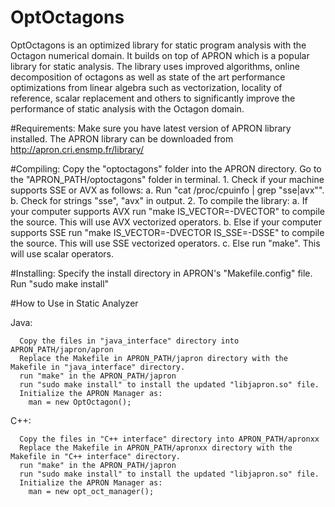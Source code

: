 # OptOctagons
OptOctagons is an optimized library for static program analysis with the Octagon numerical domain. It builds on top of APRON which is a popular library for static analysis. The library uses improved algorithms, online decomposition of octagons as well as state of the art performance optimizations from linear algebra such as vectorization, locality of reference, scalar replacement and others to significantly improve the performance of static analysis with the Octagon domain.

#Requirements:
  Make sure you have latest version of APRON library installed. The APRON library can be downloaded from
    http://apron.cri.ensmp.fr/library/
  
#Compiling:
    Copy the "optoctagons" folder into the APRON directory.
    Go to the "APRON_PATH/optoctagons" folder in terminal.
		1. Check if your machine supports SSE or AVX as follows:
			a. Run "cat /proc/cpuinfo | grep "sse\|avx"".
			b. Check for strings "sse", "avx" in output.
		2. To compile the library: 
			a. If your computer supports AVX 
			   run "make IS_VECTOR=-DVECTOR" to compile the source. 
			   This will use AVX vectorized operators.
			b. Else if your computer supports SSE 
			   run "make IS_VECTOR=-DVECTOR IS_SSE=-DSSE" to compile the source. 
			   This will use SSE vectorized operators.
			c. Else run "make". This will use scalar operators.
      
#Installing:
    Specify the install directory in APRON's "Makefile.config" file.
    Run "sudo make install"
    
#How to Use in Static Analyzer

  Java:
	
      Copy the files in "java_interface" directory into APRON_PATH/japron/apron
      Replace the Makefile in APRON_PATH/japron directory with the Makefile in "java_interface" directory.
      run "make" in the APRON_PATH/japron
      run "sudo make install" to install the updated "libjapron.so" file.
      Initialize the APRON Manager as:
        man = new OptOctagon();
      
  C++:
      
      Copy the files in "C++ interface" directory into APRON_PATH/apronxx
      Replace the Makefile in APRON_PATH/apronxx directory with the Makefile in "C++ interface" directory.
      run "make" in the APRON_PATH/japron
      run "sudo make install" to install the updated "libjapron.so" file.
      Initialize the APRON Manager as:
        man = new opt_oct_manager();
